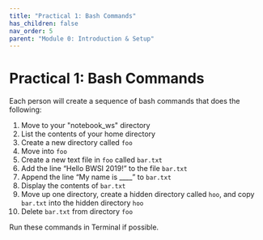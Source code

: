 ```yaml
---
title: "Practical 1: Bash Commands"
has_children: false
nav_order: 5
parent: "Module 0: Introduction & Setup"
---
```


# Practical 1: Bash Commands

Each person will create a sequence of bash commands that does the following:

1. Move to your "notebook_ws" directory
2. List the contents of your home directory
3. Create a new directory called `foo`
4. Move into `foo`
5. Create a new text file in `foo` called `bar.txt`
6. Add the line “Hello BWSI 2019!” to the file `bar.txt`
7. Append the line “My name is ____” to `bar.txt`
8. Display the contents of `bar.txt`
9. Move up one directory, create a hidden directory called `hoo`, and copy `bar.txt` into the hidden directory `hoo`
10. Delete `bar.txt` from directory `foo`

Run these commands in Terminal if possible.